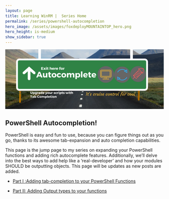 ```yaml
---
layout: page
title: Learning WinRM |  Series Home
permalink: /series/powershell-autocompletion
hero_image: /assets/images/foxdeployMOUNTAINTOP_hero.png
hero_height: is-medium
show_sidebar: true
---
```


![depicts a highway road sign saying 'Upgrade your scripts with autocompletion'](../assets/images/2017/01/images/upgrade-your-code1.png)

## PowerShell Autocompletion!

PowerShell is easy and fun to use, because you can figure things out as you go, thanks to its awesome tab-expansion and auto completion capabilities.

This page is the jump page to my series on expanding your PowerShell functions and adding rich autocomplete features.  Additionally, we’ll delve into the best ways to add help like a ‘real-developer’ and how your modules SHOULD be outputting objects. This page will be updates as new posts are added.

* [Part I :Adding tab-completion to your PowerShell Functions](/blog/adding-tab-completion-to-your-powershell-functions.html)

* [Part II: Adding Output types to your functions](/2017/03/23/advanced-autocompletion-adding-output-types)